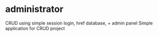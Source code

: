 # administrator
CRUD using simple session login, href database, + admin panel
Simple application for CRUD project
